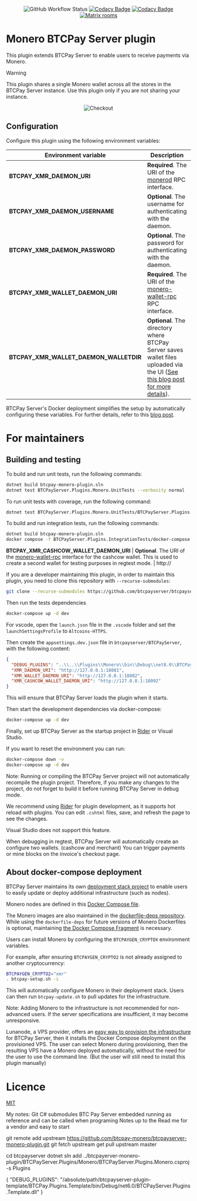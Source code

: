 <div align="center">
  
  ![GitHub Workflow Status](https://img.shields.io/github/actions/workflow/status/btcpay-monero/btcpayserver-monero-plugin/dotnet.yml?branch=master)
  [![Codacy Badge](https://app.codacy.com/project/badge/Grade/a86461725075418b95ae501256839500)](https://app.codacy.com/gh/btcpay-monero/btcpayserver-monero-plugin/dashboard?utm_source=gh&utm_medium=referral&utm_content=&utm_campaign=Badge_grade)
  [![Codacy Badge](https://app.codacy.com/project/badge/Coverage/a86461725075418b95ae501256839500)](https://app.codacy.com/gh/btcpay-monero/btcpayserver-monero-plugin/dashboard?utm_source=gh&utm_medium=referral&utm_content=&utm_campaign=Badge_coverage)
  [![Matrix rooms](https://img.shields.io/badge/%F0%9F%92%AC%20Matrix-%23btcpay--monero-blue)](https://matrix.to/#/#btcpay-monero:matrix.org)
</div>

# Monero BTCPay Server plugin

This plugin extends BTCPay Server to enable users to receive payments via Monero.

> [!WARNING]
> This plugin shares a single Monero wallet across all the stores in the BTCPay Server instance. Use this plugin only if you are not sharing your instance.

<p align="center">
  <img src="./img/Checkout.png" alt="Checkout">
</p>

## Configuration

Configure this plugin using the following environment variables:

| Environment variable | Description                                                                                                                                                                                                                                   | Example |
| --- |-----------------------------------------------------------------------------------------------------------------------------------------------------------------------------------------------------------------------------------------------| --- |
**BTCPAY_XMR_DAEMON_URI** | **Required**. The URI of the [monerod](https://github.com/monero-project/monero) RPC interface.                                                                                                                                               | http://127.0.0.1:18081 |
**BTCPAY_XMR_DAEMON_USERNAME** | **Optional**.  The username for authenticating with the daemon.                                                                                                                                                                               | john |
**BTCPAY_XMR_DAEMON_PASSWORD** | **Optional**. The password for authenticating with the daemon.                                                                                                                                                                                | secret |
**BTCPAY_XMR_WALLET_DAEMON_URI** | **Required**.  The URI of the [monero-wallet-rpc](https://getmonero.dev/interacting/monero-wallet-rpc.html) RPC interface.                                                                                                                    | http://127.0.0.1:18082 |
**BTCPAY_XMR_WALLET_DAEMON_WALLETDIR** | **Optional**. The directory where BTCPay Server saves wallet files uploaded via the UI ([See this blog post for more details](https://sethforprivacy.com/guides/accepting-monero-via-btcpay-server/#configure-the-bitcoin-wallet-of-choice)). | /home/cypherpunk/Monero/wallets/ |

BTCPay Server's Docker deployment simplifies the setup by automatically configuring these variables. For further details, refer to this [blog post](https://sethforprivacy.com/guides/accepting-monero-via-btcpay-server).

# For maintainers

## Building and testing
To build and run unit tests, run the following commands:

```bash
dotnet build btcpay-monero-plugin.sln
dotnet test BTCPayServer.Plugins.Monero.UnitTests --verbosity normal
```
To run unit tests with coverage, run the following command:

```bash
dotnet test BTCPayServer.Plugins.Monero.UnitTests/BTCPayServer.Plugins.UnitTests.csproj /p:CollectCoverage=true /p:CoverletOutputFormat=json /p:CoverletOutput=../coverage/coverage.json 
```

To build and run integration tests, run the following commands:

```bash
dotnet build btcpay-monero-plugin.sln
docker compose -f BTCPayServer.Plugins.IntegrationTests/docker-compose.yml run tests
```

**BTCPAY_XMR_CASHCOW_WALLET_DAEMON_URI** | **Optional**. The URI of the [monero-wallet-rpc](https://getmonero.dev/interacting/monero-wallet-rpc.html) interface for the cashcow wallet. This is used to create a second wallet for testing purposes in regtest mode. | http://


If you are a developer maintaining this plugin, in order to maintain this plugin, you need to clone this repository with `--recurse-submodules`:
```bash
git clone --recurse-submodules https://github.com/btcpayserver/btcpayserver-monero-plugin
```
Then run the tests dependencies
```bash
docker-compose up -d dev
```

For vscode, open the `launch.json` file in the `.vscode` folder and set the `launchSettingsProfile` to `Altcoins-HTTPS`.

Then create the `appsettings.dev.json` file in `btcpayserver/BTCPayServer`, with the following content:

```json
{
  "DEBUG_PLUGINS": "..\\..\\Plugins\\Monero\\bin\\Debug\\net8.0\\BTCPayServer.Plugins.Monero.dll",
  "XMR_DAEMON_URI": "http://127.0.0.1:18081",
  "XMR_WALLET_DAEMON_URI": "http://127.0.0.1:18082",
  "XMR_CASHCOW_WALLET_DAEMON_URI": "http://127.0.0.1:18092"
}
```
This will ensure that BTCPay Server loads the plugin when it starts.

Then start the development dependencies via docker-compose:
```bash
docker-compose up -d dev
```

Finally, set up BTCPay Server as the startup project in [Rider](https://www.jetbrains.com/rider/) or Visual Studio.

If you want to reset the environment you can run:
```bash
docker-compose down -v
docker-compose up -d dev
```

Note: Running or compiling the BTCPay Server project will not automatically recompile the plugin project. Therefore, if you make any changes to the project, do not forget to build it before running BTCPay Server in debug mode.

We recommend using [Rider](https://www.jetbrains.com/rider/) for plugin development, as it supports hot reload with plugins. You can edit `.cshtml` files, save, and refresh the page to see the changes.

Visual Studio does not support this feature.

When debugging in regtest, BTCPay Server will automatically create an configure two wallets. (cashcow and merchant)
You can trigger payments or mine blocks on the invoice's checkout page.

## About docker-compose deployment

BTCPay Server maintains its own [deployment stack project](https://github.com/btcpayserver/btcpayserver-docker) to enable users to easily update or deploy additional infrastructure (such as nodes).

Monero nodes are defined in this [Docker Compose file](https://github.com/btcpayserver/btcpayserver-docker/blob/master/docker-compose-generator/docker-fragments/monero.yml).

The Monero images are also maintained in the [dockerfile-deps repository](https://github.com/btcpayserver/dockerfile-deps/tree/master/Monero). While using the `dockerfile-deps` for future versions of Monero Dockerfiles is optional, maintaining [the Docker Compose Fragment](https://github.com/btcpayserver/btcpayserver-docker/blob/master/docker-compose-generator/docker-fragments/monero.yml) is necessary.


Users can install Monero by configuring the `BTCPAYGEN_CRYPTOX` environment variables.

For example, after ensuring `BTCPAYGEN_CRYPTO2` is not already assigned to another cryptocurrency:
```bash
BTCPAYGEN_CRYPTO2="xmr"
. btcpay-setup.sh -i
```

This will automatically configure Monero in their deployment stack. Users can then run `btcpay-update.sh` to pull updates for the infrastructure.

Note: Adding Monero to the infrastructure is not recommended for non-advanced users. If the server specifications are insufficient, it may become unresponsive.

Lunanode, a VPS provider, offers an [easy way to provision the infrastructure](https://docs.btcpayserver.org/Deployment/LunaNode/) for BTCPay Server, then it installs the Docker Compose deployment on the provisioned VPS. The user can select Monero during provisioning, then the resulting VPS have a Monero deployed automatically, without the need for the user to use the command line. (But the user will still need to install this plugin manually)

# Licence

[MIT](LICENSE.md)

My notes:
Git C# submodules
BTC Pay Server embedded running as reference and can be called when programing
Notes up to the Read me for a vendor and easy to start

git remote add upstream https://github.com/btcpay-monero/btcpayserver-monero-plugin.git
git fetch upstream
get pull upstream master

cd btcpayserver
dotnet sln add ../btcpayerver-monero-plugin/BTCPayServer.Plugins/Monero/BTCPayServer.Plugins.Monero.csproj -s Plugins

{
"DEBUG_PLUGINS": "/absolute/path/btcpayserver-plugin-template/BTCPay.Plugins.Template/bin/Debug/net6.0/BTCPayServer.Plugins.Template.dll"
}
